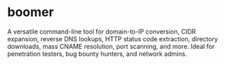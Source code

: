 # boomer
A versatile command-line tool for domain-to-IP conversion, CIDR expansion, reverse DNS lookups, HTTP status code extraction, directory downloads, mass CNAME resolution, port scanning, and more. Ideal for penetration testers, bug bounty hunters, and network admins.
